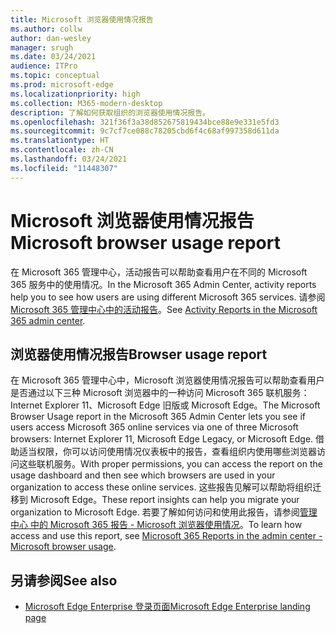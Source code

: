 ```yaml
---
title: Microsoft 浏览器使用情况报告
ms.author: collw
author: dan-wesley
manager: srugh
ms.date: 03/24/2021
audience: ITPro
ms.topic: conceptual
ms.prod: microsoft-edge
ms.localizationpriority: high
ms.collection: M365-modern-desktop
description: 了解如何获取组织的浏览器使用情况报告。
ms.openlocfilehash: 321f36f3a38d852675819434bce88e9e331e5fd3
ms.sourcegitcommit: 9c7cf7ce088c78205cbd6f4c68af997358d611da
ms.translationtype: HT
ms.contentlocale: zh-CN
ms.lasthandoff: 03/24/2021
ms.locfileid: "11448307"
---
```

# <a name="microsoft-browser-usage-report"></a><span data-ttu-id="f9f53-103">Microsoft 浏览器使用情况报告</span><span class="sxs-lookup"><span data-stu-id="f9f53-103">Microsoft browser usage report</span></span>

<span data-ttu-id="f9f53-104">在 Microsoft 365 管理中心，活动报告可以帮助查看用户在不同的 Microsoft 365 服务中的使用情况。</span><span class="sxs-lookup"><span data-stu-id="f9f53-104">In the Microsoft 365 Admin Center, activity reports help you to see how users are using different Microsoft 365 services.</span></span> <span data-ttu-id="f9f53-105">请参阅 [Microsoft 365 管理中心中的活动报告](https://docs.microsoft.com/microsoft-365/admin/activity-reports/activity-reports?view=o365-worldwide)。</span><span class="sxs-lookup"><span data-stu-id="f9f53-105">See [Activity Reports in the Microsoft 365 admin center](https://docs.microsoft.com/microsoft-365/admin/activity-reports/activity-reports?view=o365-worldwide).</span></span>

## <a name="browser-usage-report"></a><span data-ttu-id="f9f53-106">浏览器使用情况报告</span><span class="sxs-lookup"><span data-stu-id="f9f53-106">Browser usage report</span></span>

<span data-ttu-id="f9f53-107">在 Microsoft 365 管理中心中，Microsoft 浏览器使用情况报告可以帮助查看用户是否通过以下三种 Microsoft 浏览器中的一种访问 Microsoft 365 联机服务：Internet Explorer 11、Microsoft Edge 旧版或 Microsoft Edge。</span><span class="sxs-lookup"><span data-stu-id="f9f53-107">The Microsoft Browser Usage report in the Microsoft 365 Admin Center lets you see if users access Microsoft 365 online services via one of three Microsoft browsers: Internet Explorer 11, Microsoft Edge Legacy, or Microsoft Edge.</span></span> <span data-ttu-id="f9f53-108">借助适当权限，你可以访问使用情况仪表板中的报告，查看组织内使用哪些浏览器访问这些联机服务。</span><span class="sxs-lookup"><span data-stu-id="f9f53-108">With proper permissions, you can access the report on the usage dashboard and then see which browsers are used in your organization to access these online services.</span></span> <span data-ttu-id="f9f53-109">这些报告见解可以帮助将组织迁移到 Microsoft Edge。</span><span class="sxs-lookup"><span data-stu-id="f9f53-109">These report insights can help you migrate your organization to Microsoft Edge.</span></span> <span data-ttu-id="f9f53-110">若要了解如何访问和使用此报告，请参阅[管理中心 中的 Microsoft 365 报告 - Microsoft 浏览器使用情况](https://docs.microsoft.com/microsoft-365/admin/activity-reports/browser-usage-report?view=o365-worldwide)。</span><span class="sxs-lookup"><span data-stu-id="f9f53-110">To learn how access and use this report, see [Microsoft 365 Reports in the admin center - Microsoft browser usage](https://docs.microsoft.com/microsoft-365/admin/activity-reports/browser-usage-report?view=o365-worldwide).</span></span>

## <a name="see-also"></a><span data-ttu-id="f9f53-111">另请参阅</span><span class="sxs-lookup"><span data-stu-id="f9f53-111">See also</span></span>

- [<span data-ttu-id="f9f53-112">Microsoft Edge Enterprise 登录页面</span><span class="sxs-lookup"><span data-stu-id="f9f53-112">Microsoft Edge Enterprise landing page</span></span>](https://aka.ms/EdgeEnterprise)
